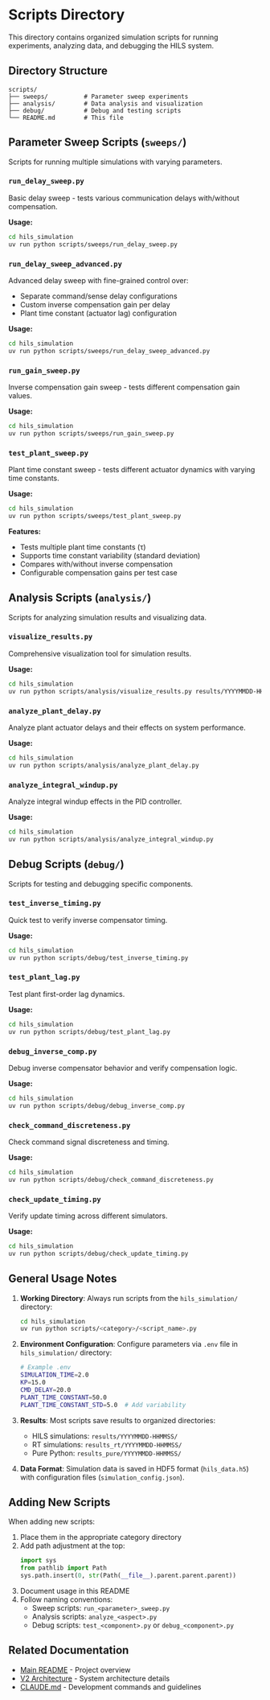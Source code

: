 # Scripts Directory

This directory contains organized simulation scripts for running experiments, analyzing data, and debugging the HILS system.

## Directory Structure

```
scripts/
├── sweeps/          # Parameter sweep experiments
├── analysis/        # Data analysis and visualization
├── debug/           # Debug and testing scripts
└── README.md        # This file
```

## Parameter Sweep Scripts (`sweeps/`)

Scripts for running multiple simulations with varying parameters.

### `run_delay_sweep.py`
Basic delay sweep - tests various communication delays with/without compensation.

**Usage:**
```bash
cd hils_simulation
uv run python scripts/sweeps/run_delay_sweep.py
```

### `run_delay_sweep_advanced.py`
Advanced delay sweep with fine-grained control over:
- Separate command/sense delay configurations
- Custom inverse compensation gain per delay
- Plant time constant (actuator lag) configuration

**Usage:**
```bash
cd hils_simulation
uv run python scripts/sweeps/run_delay_sweep_advanced.py
```

### `run_gain_sweep.py`
Inverse compensation gain sweep - tests different compensation gain values.

**Usage:**
```bash
cd hils_simulation
uv run python scripts/sweeps/run_gain_sweep.py
```

### `test_plant_sweep.py`
Plant time constant sweep - tests different actuator dynamics with varying time constants.

**Usage:**
```bash
cd hils_simulation
uv run python scripts/sweeps/test_plant_sweep.py
```

**Features:**
- Tests multiple plant time constants (τ)
- Supports time constant variability (standard deviation)
- Compares with/without inverse compensation
- Configurable compensation gains per test case

## Analysis Scripts (`analysis/`)

Scripts for analyzing simulation results and visualizing data.

### `visualize_results.py`
Comprehensive visualization tool for simulation results.

**Usage:**
```bash
cd hils_simulation
uv run python scripts/analysis/visualize_results.py results/YYYYMMDD-HHMMSS/hils_data.h5
```

### `analyze_plant_delay.py`
Analyze plant actuator delays and their effects on system performance.

**Usage:**
```bash
cd hils_simulation
uv run python scripts/analysis/analyze_plant_delay.py
```

### `analyze_integral_windup.py`
Analyze integral windup effects in the PID controller.

**Usage:**
```bash
cd hils_simulation
uv run python scripts/analysis/analyze_integral_windup.py
```

## Debug Scripts (`debug/`)

Scripts for testing and debugging specific components.

### `test_inverse_timing.py`
Quick test to verify inverse compensator timing.

**Usage:**
```bash
cd hils_simulation
uv run python scripts/debug/test_inverse_timing.py
```

### `test_plant_lag.py`
Test plant first-order lag dynamics.

**Usage:**
```bash
cd hils_simulation
uv run python scripts/debug/test_plant_lag.py
```

### `debug_inverse_comp.py`
Debug inverse compensator behavior and verify compensation logic.

**Usage:**
```bash
cd hils_simulation
uv run python scripts/debug/debug_inverse_comp.py
```

### `check_command_discreteness.py`
Check command signal discreteness and timing.

**Usage:**
```bash
cd hils_simulation
uv run python scripts/debug/check_command_discreteness.py
```

### `check_update_timing.py`
Verify update timing across different simulators.

**Usage:**
```bash
cd hils_simulation
uv run python scripts/debug/check_update_timing.py
```

## General Usage Notes

1. **Working Directory**: Always run scripts from the `hils_simulation/` directory:
   ```bash
   cd hils_simulation
   uv run python scripts/<category>/<script_name>.py
   ```

2. **Environment Configuration**: Configure parameters via `.env` file in `hils_simulation/` directory:
   ```bash
   # Example .env
   SIMULATION_TIME=2.0
   KP=15.0
   CMD_DELAY=20.0
   PLANT_TIME_CONSTANT=50.0
   PLANT_TIME_CONSTANT_STD=5.0  # Add variability
   ```

3. **Results**: Most scripts save results to organized directories:
   - HILS simulations: `results/YYYYMMDD-HHMMSS/`
   - RT simulations: `results_rt/YYYYMMDD-HHMMSS/`
   - Pure Python: `results_pure/YYYYMMDD-HHMMSS/`

4. **Data Format**: Simulation data is saved in HDF5 format (`hils_data.h5`) with configuration files (`simulation_config.json`).

## Adding New Scripts

When adding new scripts:

1. Place them in the appropriate category directory
2. Add path adjustment at the top:
   ```python
   import sys
   from pathlib import Path
   sys.path.insert(0, str(Path(__file__).parent.parent.parent))
   ```
3. Document usage in this README
4. Follow naming conventions:
   - Sweep scripts: `run_<parameter>_sweep.py`
   - Analysis scripts: `analyze_<aspect>.py`
   - Debug scripts: `test_<component>.py` or `debug_<component>.py`

## Related Documentation

- [Main README](../README.md) - Project overview
- [V2 Architecture](../docs/V2_ARCHITECTURE.md) - System architecture details
- [CLAUDE.md](../.claude/CLAUDE.md) - Development commands and guidelines
